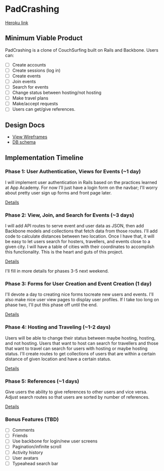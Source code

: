 # PadCrashing

[Heroku link][heroku]

[heroku]: http://www.example.com

## Minimum Viable Product
PadCrashing is a clone of CouchSurfing built on Rails and Backbone. Users can:

<!-- This is a Markdown checklist. Use it to keep track of your progress! -->

- [ ] Create accounts
- [ ] Create sessions (log in)
- [ ] Create events
- [ ] Join events
- [ ] Search for events
- [ ] Change status between hosting/not hosting
- [ ] Make travel plans
- [ ] Make/accept requests
- [ ] Users can get/give references.

## Design Docs
* [View Wireframes][views]
* [DB schema][schema]

[views]: ./docs/views.md
[schema]: ./docs/schema.md

## Implementation Timeline

### Phase 1: User Authentication, Views for Events (~1 day)
I will implement user authentication in Rails based on the practices learned at
App Academy. For now I'll just have a login form on the navbar; I'll worry about
pretty user sign up forms and front page later.

[Details][phase-one]

### Phase 2: View, Join, and Search for Events (~3 days)
I will add API routes to serve event and user data as JSON, then add Backbone
models and collections that fetch data from those routes. I'll add code to calculate
distances between two location. Once I have that, it will be easy to let users search
for hosters, travellers, and events close to a given city. I will have a table of cities
with their coordinates to accomplish this functionality. This is the heart and guts
of this project.

[Details][phase-two]

I'll fill in more details for phases 3-5 next weekend.

### Phase 3: Forms for User Creation and Event Creation (1 day)
I'll devote a day to creating nice forms tocreate new users and events. I'll also
make nice user view pages to display user profiles. If I take too long on phase two,
I'll put this phase off until the end.

[Details][phase-three]

### Phase 4: Hosting and Traveling (~1-2 days)
Users will be able to change their status between maybe hosting, hosting, and not
hosting. Users that want to host can search for travellers and those that want to
travel can search for users with hosting or maybe hosting status. I'll create
routes to get collections of users that are within a certain distance of given location
and have a certain status.

[Details][phase-four]

### Phase 5: References (~1 days)
Give users the ability to give references to other users and vice versa. Adjust search
routes so that users are sorted by number of references.

[Details][phase-five]

### Bonus Features (TBD)
- [ ] Comments
- [ ] Friends
- [ ] Use backbone for login/new user screens
- [ ] Pagination/infinite scroll
- [ ] Activity history
- [ ] User avatars
- [ ] Typeahead search bar

[phase-one]: ./docs/phases/phase1.md
[phase-two]: ./docs/phases/phase2.md
[phase-three]: ./docs/phases/phase3.md
[phase-four]: ./docs/phases/phase4.md
[phase-five]: ./docs/phases/phase5.md
